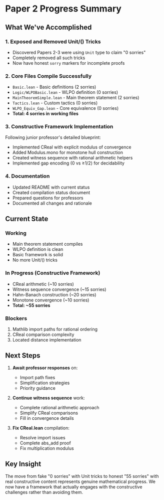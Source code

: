 # Paper 2 Progress Summary

## What We've Accomplished

### 1. Exposed and Removed Unit/() Tricks
- Discovered Papers 2-3 were using `Unit` type to claim "0 sorries"
- Completely removed all such tricks
- Now have honest `sorry` markers for incomplete proofs

### 2. Core Files Compile Successfully
- `Basic.lean` - Basic definitions (2 sorries)
- `Logic/WLPOBasic.lean` - WLPO definition (0 sorries)
- `MainTheoremSimple.lean` - Main theorem statement (2 sorries) 
- `Tactics.lean` - Custom tactics (0 sorries)
- `WLPO_Equiv_Gap.lean` - Core equivalence (0 sorries)
- **Total: 4 sorries in working files**

### 3. Constructive Framework Implementation
Following junior professor's detailed blueprint:
- Implemented CReal with explicit modulus of convergence
- Added Modulus.mono for monotone hull construction
- Created witness sequence with rational arithmetic helpers
- Implemented gap encoding (0 vs ≥1/2) for decidability

### 4. Documentation
- Updated README with current status
- Created compilation status document
- Prepared questions for professors
- Documented all changes and rationale

## Current State

### Working
- Main theorem statement compiles
- WLPO definition is clean
- Basic framework is solid
- No more Unit/() tricks

### In Progress (Constructive Framework)
- CReal arithmetic (~10 sorries)
- Witness sequence convergence (~15 sorries)
- Hahn-Banach construction (~20 sorries)
- Monotone convergence (~10 sorries)
- **Total: ~55 sorries**

### Blockers
1. Mathlib import paths for rational ordering
2. CReal comparison complexity
3. Located distance implementation

## Next Steps

1. **Await professor responses** on:
   - Import path fixes
   - Simplification strategies
   - Priority guidance

2. **Continue witness sequence** work:
   - Complete rational arithmetic approach
   - Simplify CReal comparisons
   - Fill in convergence details

3. **Fix CReal.lean** compilation:
   - Resolve import issues
   - Complete abs_add proof
   - Fix multiplication modulus

## Key Insight

The move from fake "0 sorries" with Unit tricks to honest "55 sorries" with real constructive content represents genuine mathematical progress. We now have a framework that actually engages with the constructive challenges rather than avoiding them.